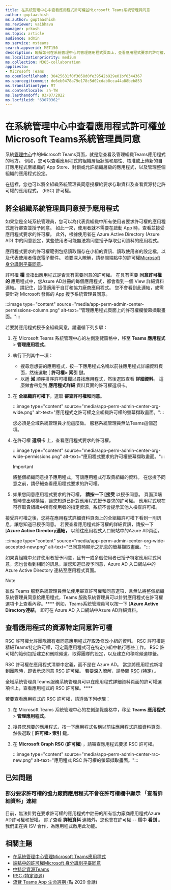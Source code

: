 ```yaml
---
title: 在系統管理中心中查看應用程式許可權並Microsoft Teams系統管理員同意
author: guptaashish
ms.author: guptaashish
ms.reviewer: vaibhava
manager: prkosh
ms.topic: article
audience: admin
ms.service: msteams
search.appverid: MET150
description: 瞭解如何在系統管理中心的管理應用程式頁面上，查看應用程式要求的許可權，並授予Microsoft Teams同意。
ms.localizationpriority: medium
ms.collection: M365-collaboration
appliesto:
- Microsoft Teams
ms.openlocfilehash: 30425631f0f3058d0fe39542b929e01bf0344367
ms.sourcegitcommit: de6eb0478a79e178c5d02cdab8cca44a88beb853
ms.translationtype: MT
ms.contentlocale: zh-TW
ms.lasthandoff: 03/07/2022
ms.locfileid: "63070362"
---
```

# <a name="view-app-permissions-and-grant-admin-consent-in-the-microsoft-teams-admin-center"></a>在系統管理中心中查看應用程式許可權並Microsoft Teams系統管理員同意

系統[管理中心](manage-apps.md)中的Microsoft Teams頁面，就是您查看及管理組織Teams應用程式的地方。 例如，您可以查看應用程式的組織層級狀態和屬性、核准或上傳新的自訂應用程式至組織的 App Store、封鎖或允許組織層級的應用程式，以及管理整個組織的應用程式設定。

在這裡，您也可以將全組織系統管理員同意授權給要求存取資料及查看資源特定許可權的應用程式， (RSC) 許可權。

## <a name="grant-org-wide-admin-consent-to-an-app"></a>將全組織系統管理員同意授予應用程式

如果您是全域系統管理員，您可以為代表貴組織中所有使用者要求許可權的應用程式進行審查並授予同意。 如此一來，使用者就不需要在啟動 App 時，查看並接受應用程式要求的許可權。 此外，根據使用者在 Azure Active Directory (Azure AD) 中的同意[](/azure/active-directory/manage-apps/configure-user-consent)設定，某些使用者可能無法將同意授予存取公司資料的應用程式。

應用程式要求的許可權範例包括讀取儲存在小組的資訊、讀取使用者的設定檔，以及代表使用者傳送電子郵件。 若要深入瞭解，請參閱端點中的許可權[Microsoft 身分識別平臺同意](/azure/active-directory/develop/v2-permissions-and-consent)。 

許可權 **欄** 會指出應用程式是否具有需要同意的許可權。 在具有需要 **同意許可權的** 應用程式中，您Azure AD註冊的每個應用程式，都會看到一個 View 詳細資料連結。 請記住，這僅適用于自訂和協力廠商應用程式。 您不會看到此連結，或需要針對 Microsoft 發佈的 App 授予系統管理員同意。

:::image type="content" source="media/app-perm-admin-center-permissions-column.png" alt-text="管理應用程式頁面上的許可權欄螢幕擷取畫面。":::

若要將應用程式授予全組織同意，請遵循下列步驟：

1. 在 Microsoft Teams 系統管理中心的左側瀏覽窗格中，移至 **Teams 應用程式** > **管理應用程式**。
2. 執行下列其中一項：
    - 搜尋您想要的應用程式，按一下應用程式名稱以前往應用程式詳細資料頁面，然後選取 [ **許可權> 索引** 鍵。
    - 以遞 **減** 順序排序許可權欄以尋找應用程式，然後選取查看 **詳細資料**。 這麼做會帶您到 **應用程式詳細** 資料頁面的許可權選項卡。

3. 在 **全組織許可權下**，選取 **審查許可權和同意**。

    :::image type="content" source="media/app-perm-admin-center-org-wide.png" alt-text="應用程式之許可權之全組織許可權的螢幕擷取畫面。":::

    您必須是全域系統管理員才能這麼做。 服務系統管理員無法Teams這個選項。

4. 在許可權 **選項卡** 上，查看應用程式要求的許可權。

    :::image type="content" source="media/app-perm-admin-center-org-wide-permissions.png" alt-text="應用程式要求的許可權螢幕擷取畫面。":::

    > [!IMPORTANT]
    > 將整個組織同意授予應用程式，可讓應用程式存取貴組織的資料。 在您授予同意之前，請仔細查看應用程式要求的許可權。
5. 如果您同意應用程式要求的許可權， **請按一下 [接受** 以授予同意。 頁面頂端暫時會出現橫幅，讓您知道已針對應用程式授予要求的許可權。 應用程式現在可存取貴組織中所有使用者的指定資源，系統不會提示其他人檢查許可權。

接受許可權之後，您將在應用程式詳細資料頁面上的全組織許可權下看到一則訊息，讓您知道已授予同意。 若要查看應用程式許可權的詳細資訊，請按一下 [**Azure Active Directory連結，** 以前往應用程式入口網站中的Azure AD頁面。

:::image type="content" source="media/app-perm-admin-center-org-wide-accepted-new.png" alt-text="已同意時顯示之訊息的螢幕擷取畫面。":::

如果貴組織中允許使用者授予同意，且有一或多個使用者已授予特定應用程式同意，您也會看到相同的訊息，讓您知道已授予同意，Azure AD 入口網站中的 Azure Active Directory 連結至應用程式頁面。

> [!NOTE]
> 雖然 Teams 服務系統管理員無法使用審查許可權和同意選項，且無法將整個組織系統管理員同意給應用程式，Teams 服務系統管理員可以針對應用程式在許可權選項卡上查看內容。**** 例如，Teams系統管理員可以按一下 [**Azure Active Directory連結，** 即可在 Azure AD 入口網站中Azure AD詳細資料。 

## <a name="view-resource-specific-consent-permissions-of-an-app"></a>查看應用程式的資源特定同意許可權

RSC 許可權允許團隊擁有者同意應用程式存取及修改小組的資料。 RSC 許可權是精細Teams特定許可權，可定義應用程式可在特定小組中執行哪些工作。 RSC 許可權的範例包括建立和刪除頻道、取得團隊的設定，以及建立和移除頻道標籤。 

RSC 許可權在應用程式清單中定義，而不是在 Azure AD。 當您將應用程式新增到團隊時，即表示您同意 RSC 許可權。 若要深入瞭解，請參閱 [RSC (特定) ](/microsoftteams/platform/graph-api/rsc/resource-specific-consent)。

全域系統管理員Teams服務系統管理員可以在應用程式詳細資料頁面的許可權選項卡上，查看應用程式的 RSC 許可權。**** 

若要查看應用程式的 RSC 許可權，請遵循下列步驟：

1. 在 Microsoft Teams 系統管理中心的左側瀏覽窗格中，移至 **Teams 應用程式** > **管理應用程式**。
2. 搜尋您想要的應用程式，按一下應用程式名稱以前往應用程式詳細資料頁面，然後選取 [ **許可權> 索引** 鍵。
3. 在 **Microsoft Graph RSC (許可權**) ，請審查應用程式要求 RSC 許可權。

    :::image type="content" source="media/app-perm-admin-center-rsc-new.png" alt-text="應用程式 RSC 許可權的螢幕擷取畫面。":::

## <a name="known-issues"></a>已知問題

### <a name="the-view-details-link-isnt-displayed-in-the-permissions-column-for-some-third-party-apps-that-request-permissions"></a>部分要求許可權的協力廠商應用程式不會在許可權欄中顯示 「查看詳細資料」連結

目前，無法針對在要求許可權的應用程式中註冊的所有協力廠商應用程式Azure AD許可權和授權。 除了查看 **詳細資料** 連結外，您也會在許可權 **--** 欄中 **看到** 。 我們正在與 ISV 合作，為應用程式啟用此功能。

## <a name="related-topics"></a>相關主題

- [在系統管理中心管理Microsoft Teams應用程式](manage-apps.md)
- [端點中的許可權Microsoft 身分識別平臺同意](/azure/active-directory/develop/v2-permissions-and-consent)
- [中特定資源Teams](resource-specific-consent.md)
- [RSC (特定資源) ](/microsoftteams/platform/graph-api/rsc/resource-specific-consent)
- [流覽 Teams App 生命週期 (](https://aka.ms/PR132)點 2020 會話) 